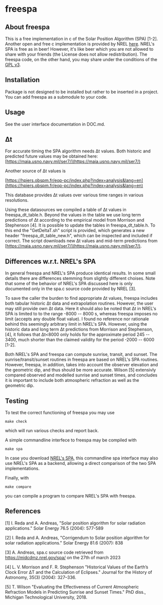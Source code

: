 # freespa
## About freespa
This is a free implementation in c of the Solar Position Algorithm (SPA) [1-2]. Another open and free c implementation is provided by NREL [here](https://midcdmz.nrel.gov/spa/). NREL's SPA is free as in beer! However, it's like beer which you are not allowed to share with your friends (the License does not allow redistribution). The freespa code, on the other hand, you may share under the conditions of the [GPL v3](https://www.gnu.org/licenses/gpl-3.0.en.html). 

## Installation
Package is not designed to be installed but rather to be inserted in a project. You can add freespa as a submodule to your code.

## Usage
See the user interface documentation in DOC.md.

## Δt
For accurate timing the SPA algorithm needs Δt values. Both historic and predicted future values may be obtained here:
[https://maia.usno.navy.mil/ser7/](https://maia.usno.navy.mil/ser7/)

Another source of Δt values is

[https://hpiers.obspm.fr/eop-pc/index.php?index=analysis&lang=en](https://hpiers.obspm.fr/eop-pc/index.php?index=analysis&lang=en)

This database provides Δt values over various time ranges in various resolutions.

Using these datasources we compiled a table of Δt values in freespa_dt_table.h. Beyond the values in the table we use long term predictions of Δt according to the empirical model from Morrison and  Stephenson [4]. It is possible to update the tables in freespa_dt_table.h. To this end the "GetDeltaT.sh" script is provided, which generates a new header "freespa_dt_table_new.h", which can be inspected and included if correct. The script downloads new  Δt values and mid-term predictions from [https://maia.usno.navy.mil/ser7/](https://maia.usno.navy.mil/ser7/).

## Differences w.r.t. NREL's SPA
In general freespa and NREL's SPA produce identical results. In some small details there are differences stemming from slightly different choises. Note that some of the behavior of NREL's SPA discussed here is only documented only in the spa.c source code provided by NREL [3].
 
To save the caller the burden to find appropriate Δt values, freespa includes both tabular historic Δt data and extrapolation routines. However, the user may still provide own Δt data. Here it should also be noted that Δt in NREL's SPA is limited to to the range -8000 -- 8000 s, whereas freespa imposes no limit (accepts any double float value). I found no reference nor rationale behind this seemingly arbitrary limit in NREL's SPA. However, using the historic data and long term Δt predictions from Morrison and  Stephenson, [4], it follows that Δt<8000 only holds for the approximate period 245 -- 3400, much shorter than the claimed validity for the period -2000 -- 6000 [1-2]. 

Both NREL's SPA and freespa can compute sunrise, transit, and sunset. The sunrise/transit/sunset routines in freespa are based on NREL's SPA routines. However, freespa, in addition, takes into account the observer elevation and the geometric dip, and thus should be more accurate. Wilson [5] extensivly compared observed and modelled sunrise and sunset times, and concludes it is important to include both atmospheric refraction as well as the geometric dip.

## Testing
To test the correct functioning of freespa you may use 

`make check`

which will run various checks and report back.

A simple commandline interfece to freespa may be compiled with

`make spa`

In case you download [NREL's SPA](https://midcdmz.nrel.gov/spa/), this commandline spa interface may also use NREL's SPA as a backend, allowing a direct comparison of the two SPA implementations.

Finally, with

`make compare`

you can compile a program to compare NREL's SPA with freespa.

## References
[1] I.  Reda and A. Andreas, "Solar position algorithm for solar radiation applications." Solar Energy 76.5 (2004): 577-589

[2] I. Reda and A. Andreas, "Corrigendum to Solar position algorithm for solar radiation applications." Solar Energy 81.6 (2007): 838

[3] A. Andreas, spa.c source code retrieved from https://midcdmz.nrel.gov/spa/ on the 27th of march 2023
 
[4] L. V. Morrison and  F. R. Stephenson "Historical Values of the Earth’s Clock Error ΔT and the Calculation of Eclipses." Journal for the History of Astronomy, 35(3) (2004): 327–336. 

[5] T. Wilson "Evaluating the Effectiveness of Current Atmospheric Refraction Models in Predicting Sunrise and Sunset Times." PhD diss., Michigan Technological University, 2018.
